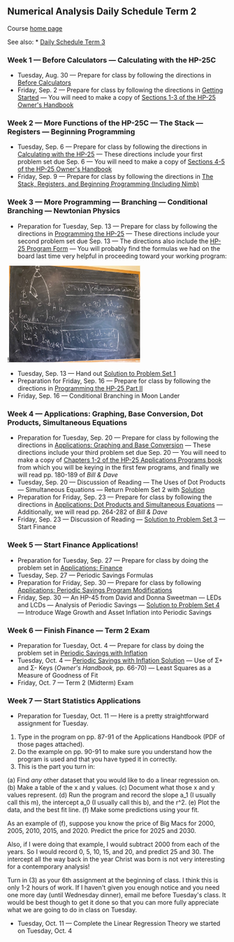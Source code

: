 ## Numerical Analysis Daily Schedule Term 2

Course [home page](./)

See also: * [Daily Schedule Term 3](./daily_schedule_term_3.html)

### Week 1 &mdash; Before Calculators &mdash; Calculating with the HP-25C

* Tuesday, Aug. 30 &mdash; Prepare for class by following the directions in [Before Calculators](./tex/na_day01.pdf)
* Friday, Sep. 2 &mdash; Prepare for class by following the directions in [Getting Started](./tex/na_day02.pdf) &mdash; You will need to make a copy of [Sections 1-3 of the HP-25 Owner's Handbook](./resources/HP25-OwnersHandbook-Sections1-3.pdf)

### Week 2 &mdash; More Functions of the HP-25C &mdash; The Stack &mdash; Registers &mdash; Beginning Programming

* Tuesday, Sep. 6 &mdash; Prepare for class by following the directions in [Calculating with the HP-25](./tex/na_day03.pdf) &mdash; These directions include your first problem set due Sep. 6 &mdash; You will need to make a copy of [Sections 4-5 of the HP-25 Owner's Handbook](./resources/HP25-OwnersHandbook-Sections4-5.pdf)
* Friday, Sep. 9 &mdash; Prepare for class by following the directions in [The Stack, Registers, and Beginning Programming (Including Nimb)](./tex/na_day04.pdf)

### Week 3 &mdash; More Programming &mdash; Branching &mdash; Conditional Branching &mdash; Newtonian Physics

* Preparation for Tuesday, Sep. 13 &mdash; Prepare for class by following the directions in [Programming the HP-25](./tex/na_day05.pdf) &mdash; These directions include your second problem set due Sep. 13 &mdash; The directions also include the [HP-25 Program Form](./resources/HP-25ProgramForm.pdf) &mdash; You will probably find the formulas we had on the board last time very helpful in proceeding toward your working program:

!<img src="./resources/Mecca.jpeg" width="300">

* Tuesday, Sep. 13 &mdash; Hand out [Solution to Problem Set 1](./assignments/PS01-Solution.pdf)
* Preparation for Friday, Sep. 16 &mdash; Prepare for class by following the directions in [Programming the HP-25 Part II](./tex/na_day06.pdf)
* Friday, Sep. 16 &mdash; Conditional Branching in Moon Lander

### Week 4 &mdash; Applications: Graphing, Base Conversion, Dot Products, Simultaneous Equations

* Preparation for Tuesday, Sep. 20 &mdash; Prepare for class by following the directions in [Applications: Graphing and Base Conversion](./tex/na_day07.pdf) &mdash; These directions include your third problem set due Sep. 20 &mdash; You will need to make a copy of [Chapters 1-2 of the HP-25 Applications Programs book](./resources/HP25-ApplicationsPrograms-Chapters1-2.pdf) from which you will be keying in the first few programs, and finally we will read pp. 180-189 of *Bill &amp; Dave*
* Tuesday, Sep. 20 &mdash; Discussion of Reading &mdash; The Uses of Dot Products &mdash; Simultaneous Equations &mdash; Return Problem Set 2 with [Solution](./assignments/PS02-Solution.pdf)
* Preparation for Friday, Sep. 23 &mdash; Prepare for class by following the directions in [Applications: Dot Products and Simultaneous Equations](./tex/na_day08.pdf) &mdash; Additionally, we will read pp. 264-282 of *Bill &amp; Dave*
* Friday, Sep. 23 &mdash; Discussion of Reading &mdash; [Solution to Problem Set 3](./assignments/PS03-Solution.pdf) &mdash; Start Finance

### Week 5 &mdash; Start Finance Applications!

* Preparation for Tuesday, Sep. 27 &mdash; Prepare for class by doing the problem set in [Applications: Finance](./tex/na_day09.pdf)
* Tuesday, Sep. 27 &mdash; Periodic Savings Formulas
* Preparation for Friday, Sep. 30 &mdash; Prepare for class by following [Applications: Periodic Savings Program Modifications](./tex/na_day10.pdf)
* Friday, Sep. 30 &mdash; An HP-45 from David and Donna Sweetman &mdash; LEDs and LCDs &mdash; Analysis of Periodic Savings &mdash;  [Solution to Problem Set 4](./assignments/PS04-Solution.pdf) &mdash; Introduce Wage Growth and Asset Inflation into Periodic Savings

### Week 6 &mdash; Finish Finance &mdash; Term 2 Exam

* Preparation for Tuesday, Oct. 4 &mdash; Prepare for class by doing the problem set in [Periodic Savings with Inflation](./tex/na_day11.pdf)
* Tuesday, Oct. 4 &mdash; [Periodic Savings with Inflation Solution](./assignments/PS05-Solution.pdf) &mdash; Use of &Sigma;+ and &Sigma;- Keys (*Owner's Handbook,* pp. 66-70) &mdash; Least Squares as a Measure of Goodness of Fit
* Friday, Oct. 7 &mdash; Term 2 (Midterm) Exam

### Week 7 &mdash; Start Statistics Applications

* Preparation for Tuesday, Oct. 11 &mdash; Here is a pretty straightforward assignment for Tuesday.

1. Type in the program on pp. 87-91 of the Applications Handbook (PDF of those pages attached).
2. Do the example on pp. 90-91 to make sure you understand how the program is used and that you have typed it in correctly.
3. This is the part you turn in:

(a) Find *any* other dataset that you would like to do a linear regression on. (b) Make a table of the x and y values. (c) Document what those x and y values represent. (d) Run the program and record the slope a_1 (I usually call this m), the intercept a_0 (I usually call this b), and the r^2. (e) Plot the data, and the best fit line. (f) Make some predictions using your fit.

As an example of (f), suppose you know the price of Big Macs for 2000, 2005, 2010, 2015, and 2020. Predict the price for 2025 and 2030.

Also, if I were doing that example, I would subtract 2000 from each of the years. So I would record 0, 5, 10, 15, and 20, and predict 25 and 30. The intercept all the way back in the year Christ was born is not very interesting for a contemporary analysis!

Turn in (3) as your 6th assignment at the beginning of class. I think this is only 1-2 hours of work. If I haven't given you enough notice and you need one more day (until Wednesday dinner), email me before Tuesday's class. It would be best though to get it done so that you can more fully appreciate what we are going to do in class on Tuesday.

* Tuesday, Oct. 11 &mdash; Complete the Linear Regression Theory we started on Tuesday, Oct. 4
